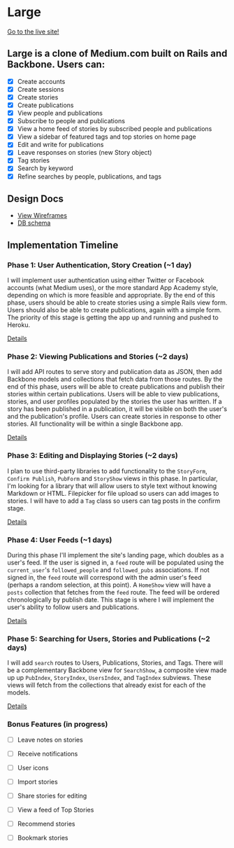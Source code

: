 # Large

[Go to the live site!][heroku]

[heroku]: http://medium-large.herokuapp.com

## Large is a clone of Medium.com built on Rails and Backbone. Users can:

- [X] Create accounts
- [X] Create sessions
- [X] Create stories
- [X] Create publications
- [X] View people and publications
- [X] Subscribe to people and publications
- [X] View a home feed of stories by subscribed people and publications
- [X] View a sidebar of featured tags and top stories on home page
- [X] Edit and write for publications
- [X] Leave responses on stories (new Story object)
- [X] Tag stories
- [X] Search by keyword
- [X] Refine searches by people, publications, and tags

## Design Docs
* [View Wireframes][views]
* [DB schema][schema]

[views]: ./docs/views.md
[schema]: ./docs/schema.md

## Implementation Timeline

### Phase 1: User Authentication, Story Creation (~1 day)
I will implement user authentication using either Twitter or Facebook  accounts (what Medium uses), or the more standard App Academy style, depending on which is more feasible and appropriate.
By the end of this phase, users should be able to create stories using a simple Rails view form. Users should also be able to create publications, again with a simple form.
The priority of this stage is getting the app up and running and pushed to Heroku.


[Details][phase-one]

### Phase 2: Viewing Publications and Stories (~2 days)
I will add API routes to serve story and publication data as JSON, then add Backbone
models and collections that fetch data from those routes. By the end of this
phase, users will be able to create publications and publish their stories within certain publications. Users will be able to view publications, stories, and user profiles populated by the stories the user has written. If a story has been published in a publication, it will be visible on both the user's and the publication's profile.
Users can create stories in response to other stories.
All functionality will be within a single Backbone app.


[Details][phase-two]

### Phase 3: Editing and Displaying Stories (~2 days)
I plan to use third-party libraries to add functionality to the `StoryForm`, `Confirm Publish`, `PubForm` and
`StoryShow` views in this phase. In particular, I'm looking for a library that will allow users to style text without knowing Markdown or HTML. Filepicker for file upload so users can add images to stories. I will have to add a `Tag` class so users can tag posts in the confirm stage.

[Details][phase-three]

### Phase 4: User Feeds (~1 days)
During this phase I'll implement the site's landing page, which doubles as a user's feed. If the user is signed in, a `feed` route will be populated using the `current_user`'s `followed_people` and `followed_pubs` associations. If not signed in, the `feed` route will correspond with the admin user's feed (perhaps a random selection, at this point).
A `HomeShow` view will have a `posts` collection that fetches from the `feed` route. The feed will be ordered chronologically by publish date.
This stage is where I will implement the user's ability to follow users and publications.

[Details][phase-four]

### Phase 5: Searching for Users, Stories and Publications (~2 days)
I will add `search` routes to Users, Publications, Stories, and Tags. There will be a complementary Backbone view for `SearchShow`, a composite view made up up `PubIndex`, `StoryIndex`, `UsersIndex`, and `TagIndex` subviews.
These views will fetch from the collections that already exist for each of the models.

[Details][phase-five]

### Bonus Features (in progress)
- [ ] Leave notes on stories
- [ ] Receive notifications
- [ ] User icons
- [ ] Import stories
- [ ] Share stories for editing
- [ ] View a feed of Top Stories
- [ ] Recommend stories
- [ ] Bookmark stories



[phase-one]: ./docs/phases/phase1.md
[phase-two]: ./docs/phases/phase2.md
[phase-three]: ./docs/phases/phase3.md
[phase-four]: ./docs/phases/phase4.md
[phase-five]: ./docs/phases/phase5.md
